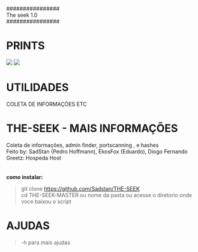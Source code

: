 ################<br />
   The seek 1.0 <br />
################<br />

# PRINTS

<img src="http://i.imgur.com/YGNlw9J.png">
<img src="http://i.imgur.com/73nMsiV.png">

# UTILIDADES
COLETA DE INFORMAÇÕES ETC

# THE-SEEK - MAIS INFORMAÇÕES
Coleta de informações, admin finder, portscanning , e hashes<br />
Feito by: SadStan (Pedro Hoffmann), EkosFox (Eduardo), Diogo Fernando<br />
Greetz: Hospeda Host<br />
<br />
<br />
<b>como instalar:</b><br />
> git clone https://github.com/Sadstan/THE-SEEK <br />
> cd THE-SEEK-MASTER ou nome da pasta ou acesse o diretorio onde voce baixou o script <br />

# AJUDAS
> -h para mais ajudas <br/>
